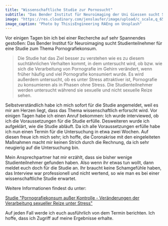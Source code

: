 ```yaml
---
title: "Wissenschaftliche Studie zur Pornosucht"
subtitle: "Das Bender Institut für Neuroimaging der Uni Giessen sucht Studienteilnehmer zum Thema Pornografiekonsum"
image: "https://res.cloudinary.com/jenslaufer/image/upload/c_scale,q_65,w_800/v1584428991/thisisengineering-raeng-vGA1ei1yxos-unsplash.jpg"
image_caption: "Photo by ThisisEngineering RAEng on Unsplash"
---
```


Vor einigen Tagen bin ich bei einer Recherche auf sehr Spannendes gestoßen: Das Bender Institut für Neuroimaging sucht Studienteilnehmer für eine Studie zum Thema Pornografiekonsum.

> Die Studie hat das Ziel besser zu verstehen wie es zu diesem suchtähnlichen Verhalten kommt, in dem untersucht wird, ob bzw. wie sich die Verarbeitung von Pornografie im Gehirn verändert, wenn früher häufig und viel Pornografie konsumiert wurde. Es wird außerdem untersucht, ob es unter Stress attraktiver ist, Pornografie zu konsumieren als in Phasen ohne Stress. Die Studienteilnehmer werden untersucht während sie sexuelle und nicht sexuelle Reize sehen.

Selbstverständlich habe ich mich sofort für die Studie angemeldet, weil es mir am Herzen liegt, dass das Thema wissenschaftlich erforscht wird. Vor einigen Tagen habe ich einen Anruf bekommen: Ich wurde interviewed, ob ich die Voraussetzungen für die Studie erfülle. Desweiteren wurde ich aufgeklärt, wie die Studie abläuft. 
Da ich alle Voraussetzungen erfülle habe ich nun einen Termin für die Untersuchung in etwa zwei Wochen. Auf diesen freue ich mich sehr; ich hoffe, die Coronakrise mit den eingeleiteten Maßnahmen macht mir keinen Strich durch die Rechnung, da ich sehr neugierig auf die Untersuchung bin.

Mein Ansprechpartner hat mir erzählt, dass sie bisher wenige Studienteilnehmer gefunden haben. Also wenn ihr etwas tun wollt, dann meldet euch doch für die Studie an. Ihr braucht keine Schamgefühle haben, das Interview war professionell und nicht wertend, so wie man es bei einer wissenschaftliche Studie erwartet.

Weitere Informationen findest du unter:

[Studie "Pornografiekonsum außer Kontrolle - Veränderungen der Verarbeitung sexueller Reize unter Stress"](https://www.uni-giessen.de/fbz/fb06/psychologie/abt/psychologie/psychotherapie/pornstudies/studienteilnehmer)


Auf jeden Fall werde ich euch ausführlich von dem Termin berichten. Ich hoffe, dass ich Zugriff auf meine Ergebnisse erhalte.
